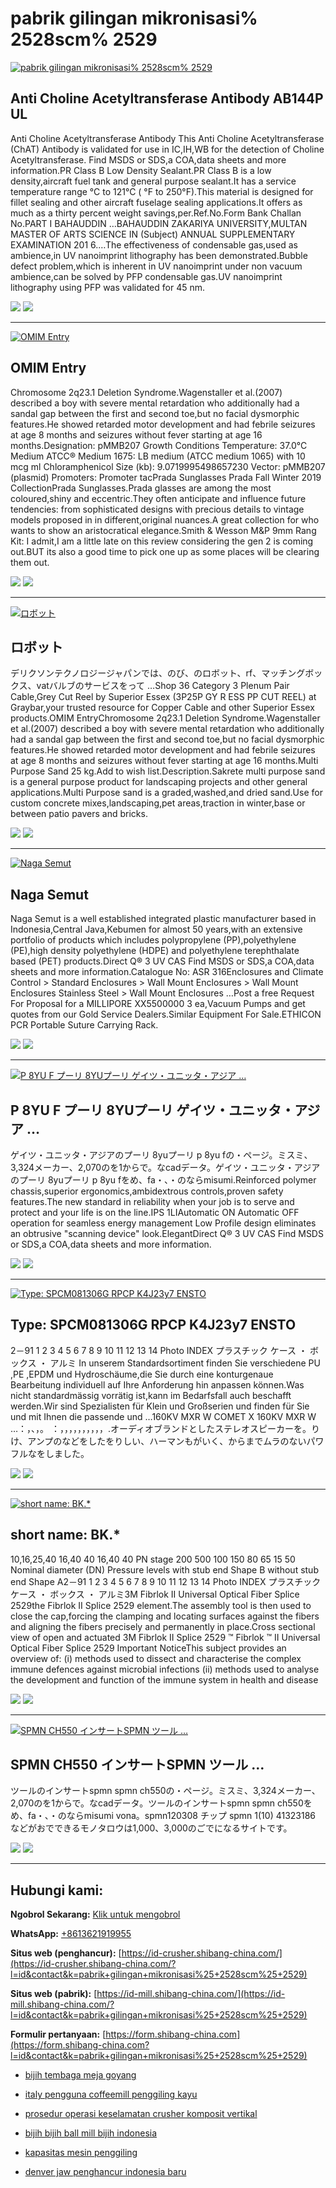 # pabrik gilingan mikronisasi% 2528scm% 2529

<a href="https://swt.shibang-china.com/?l=id&img&k=pabrik+gilingan+mikronisasi%25+2528scm%25+2529" target="_blank">![pabrik gilingan mikronisasi% 2528scm% 2529](http://static.shibang-china.com/all-800x300/656.jpg)</a>

## Anti Choline Acetyltransferase Antibody AB144P UL
Anti Choline Acetyltransferase Antibody This Anti Choline Acetyltransferase (ChAT) Antibody is validated for use in IC,IH,WB for the detection of Choline Acetyltransferase. Find MSDS or SDS,a COA,data sheets and more information.PR Class B Low Density Sealant.PR Class B is a low density,aircraft fuel tank and general purpose sealant.It has a service temperature range &#176;C to 121&#176;C ( &#176;F to 250&#176;F).This material is designed for fillet sealing and other aircraft fuselage sealing applications.It offers as much as a thirty percent weight savings,per.Ref.No.Form Bank Challan No.PART I BAHAUDDIN …BAHAUDDIN ZAKARIYA UNIVERSITY,MULTAN MASTER OF ARTS SCIENCE IN (Subject) ANNUAL SUPPLEMENTARY EXAMINATION 201 6.…The effectiveness of condensable gas,used as ambience,in UV nanoimprint lithography has been demonstrated.Bubble defect problem,which is inherent in UV nanoimprint under non vacuum ambience,can be solved by PFP condensable gas.UV nanoimprint lithography using PFP was validated for 45 nm.


<a href="https://whatsapp.shibangsoft.com/WhatsApp.php" target="_blank" title="WhatsApp">![](http://static.shibang-china.com/icon/whatsapp.png)</a> <a href="https://swt.shibang-china.com/?l=id&icon&k=pabrik+gilingan+mikronisasi%25+2528scm%25+2529" target="_blank">![](http://static.shibang-china.com/icon/chat-id.png)</a>

---

<a href="https://swt.shibang-china.com/?l=id&img&k=pabrik+gilingan+mikronisasi%25+2528scm%25+2529" target="_blank">![OMIM Entry](http://static.shibang-china.com/all-800x300/218.jpg)</a>

## OMIM Entry
Chromosome 2q23.1 Deletion Syndrome.Wagenstaller et al.(2007) described a boy with severe mental retardation who additionally had a sandal gap between the first and second toe,but no facial dysmorphic features.He showed retarded motor development and had febrile seizures at age 8 months and seizures without fever starting at age 16 months.Designation: pMMB207 Growth Conditions Temperature: 37.0&#176;C Medium ATCC&#174; Medium 1675: LB medium (ATCC medium 1065) with 10 mcg ml Chloramphenicol Size (kb): 9.0719995498657230 Vector: pMMB207 (plasmid) Promoters: Promoter tacPrada Sunglasses Prada Fall Winter 2019 CollectionPrada Sunglasses.Prada glasses are among the most coloured,shiny and eccentric.They often anticipate and influence future tendencies: from sophisticated designs with precious details to vintage models proposed in in different,original nuances.A great collection for who wants to show an aristocratical elegance.Smith &amp; Wesson M&amp;P 9mm Rang Kit: I admit,I am a little late on this review considering the gen 2 is coming out.BUT its also a good time to pick one up as some places will be clearing them out.


<a href="https://whatsapp.shibangsoft.com/WhatsApp.php" target="_blank" title="WhatsApp">![](http://static.shibang-china.com/icon/whatsapp.png)</a> <a href="https://swt.shibang-china.com/?l=id&icon&k=pabrik+gilingan+mikronisasi%25+2528scm%25+2529" target="_blank">![](http://static.shibang-china.com/icon/chat-id.png)</a>

---

<a href="https://swt.shibang-china.com/?l=id&img&k=pabrik+gilingan+mikronisasi%25+2528scm%25+2529" target="_blank">![ロボット](http://static.shibang-china.com/all-800x300/1340.jpg)</a>

## ロボット
デリクソンテクノロジージャパンでは、のび、のロボット、rf、マッチングボックス、vatバルブのサービスをって …Shop 36 Category 3 Plenum Pair Cable,Grey Cut Reel by Superior Essex (3P25P GY R ESS PP CUT REEL) at Graybar,your trusted resource for Copper Cable and other Superior Essex products.OMIM EntryChromosome 2q23.1 Deletion Syndrome.Wagenstaller et al.(2007) described a boy with severe mental retardation who additionally had a sandal gap between the first and second toe,but no facial dysmorphic features.He showed retarded motor development and had febrile seizures at age 8 months and seizures without fever starting at age 16 months.Multi Purpose Sand 25 kg.Add to wish list.Description.Sakrete multi purpose sand is a general purpose product for landscaping projects and other general applications.Multi Purpose sand is a graded,washed,and dried sand.Use for custom concrete mixes,landscaping,pet areas,traction in winter,base or between patio pavers and bricks.


<a href="https://whatsapp.shibangsoft.com/WhatsApp.php" target="_blank" title="WhatsApp">![](http://static.shibang-china.com/icon/whatsapp.png)</a> <a href="https://swt.shibang-china.com/?l=id&icon&k=pabrik+gilingan+mikronisasi%25+2528scm%25+2529" target="_blank">![](http://static.shibang-china.com/icon/chat-id.png)</a>

---

<a href="https://swt.shibang-china.com/?l=id&img&k=pabrik+gilingan+mikronisasi%25+2528scm%25+2529" target="_blank">![Naga Semut](http://static.shibang-china.com/all-800x300/406.jpg)</a>

## Naga Semut
Naga Semut is a well established integrated plastic manufacturer based in Indonesia,Central Java,Kebumen for almost 50 years,with an extensive portfolio of products which includes polypropylene (PP),polyethylene (PE),high density polyethylene (HDPE) and polyethylene terephthalate based (PET) products.Direct Q&#174; 3 UV CAS Find MSDS or SDS,a COA,data sheets and more information.Catalogue No: ASR 316Enclosures and Climate Control &gt; Standard Enclosures &gt; Wall Mount Enclosures &gt; Wall Mount Enclosures Stainless Steel &gt; Wall Mount Enclosures …Post a free Request For Proposal for a MILLIPORE XX5500000 3 ea,Vacuum Pumps and get quotes from our Gold Service Dealers.Similar Equipment For Sale.ETHICON PCR Portable Suture Carrying Rack.


<a href="https://whatsapp.shibangsoft.com/WhatsApp.php" target="_blank" title="WhatsApp">![](http://static.shibang-china.com/icon/whatsapp.png)</a> <a href="https://swt.shibang-china.com/?l=id&icon&k=pabrik+gilingan+mikronisasi%25+2528scm%25+2529" target="_blank">![](http://static.shibang-china.com/icon/chat-id.png)</a>

---

<a href="https://swt.shibang-china.com/?l=id&img&k=pabrik+gilingan+mikronisasi%25+2528scm%25+2529" target="_blank">![P 8YU F プーリ 8YUプーリ ゲイツ・ユニッタ・アジア …](http://static.shibang-china.com/all-800x300/533.jpg)</a>

## P 8YU F プーリ 8YUプーリ ゲイツ・ユニッタ・アジア …
ゲイツ・ユニッタ・アジアのプーリ 8yuプーリ p 8yu fの・ページ。ミスミ、3,324メーカー、2,070のを1からで。なcadデータ。ゲイツ・ユニッタ・アジアのプーリ 8yuプーリ p 8yu fをめ、fa・、・のならmisumi.Reinforced polymer chassis,superior ergonomics,ambidextrous controls,proven safety features.The new standard in reliability when your job is to serve and protect and your life is on the line.IPS 1LIAutomatic ON Automatic OFF operation for seamless energy management Low Profile design eliminates an obtrusive &quot;scanning device&quot; look.ElegantDirect Q&#174; 3 UV CAS Find MSDS or SDS,a COA,data sheets and more information.


<a href="https://whatsapp.shibangsoft.com/WhatsApp.php" target="_blank" title="WhatsApp">![](http://static.shibang-china.com/icon/whatsapp.png)</a> <a href="https://swt.shibang-china.com/?l=id&icon&k=pabrik+gilingan+mikronisasi%25+2528scm%25+2529" target="_blank">![](http://static.shibang-china.com/icon/chat-id.png)</a>

---

<a href="https://swt.shibang-china.com/?l=id&img&k=pabrik+gilingan+mikronisasi%25+2528scm%25+2529" target="_blank">![Type: SPCM081306G RPCP K4J23y7 ENSTO](http://static.shibang-china.com/all-800x300/1051.jpg)</a>

## Type: SPCM081306G RPCP K4J23y7 ENSTO
2－91 1 2 3 4 5 6 7 8 9 10 11 12 13 14 Photo INDEX プラスチック ケース ・ ボックス ・ アルミ In unserem Standardsortiment finden Sie verschiedene PU ,PE ,EPDM und Hydrosch&#228;ume,die Sie durch eine konturgenaue Bearbeitung individuell auf Ihre Anforderung hin anpassen k&#246;nnen.Was nicht standardm&#228;ssig vorr&#228;tig ist,kann im Bedarfsfall auch beschafft werden.Wir sind Spezialisten f&#252;r Klein und Gro&#223;serien und finden f&#252;r Sie und mit Ihnen die passende und …160KV MXR W COMET X 160KV MXR W …：，、，。 ：，，，，，，，，，，.オーディオブランドとしたステレオスピーカーを。りけ、アンプのなどをしたをりしい、ハーマンもがいく、からまでムラのないパワフルなをしました。


<a href="https://whatsapp.shibangsoft.com/WhatsApp.php" target="_blank" title="WhatsApp">![](http://static.shibang-china.com/icon/whatsapp.png)</a> <a href="https://swt.shibang-china.com/?l=id&icon&k=pabrik+gilingan+mikronisasi%25+2528scm%25+2529" target="_blank">![](http://static.shibang-china.com/icon/chat-id.png)</a>

---

<a href="https://swt.shibang-china.com/?l=id&img&k=pabrik+gilingan+mikronisasi%25+2528scm%25+2529" target="_blank">![short name: BK.*](http://static.shibang-china.com/all-800x300/968.jpg)</a>

## short name: BK.*
10,16,25,40 16,40 40 16,40 40 PN stage 200 500 100 150 80 65 15 50 Nominal diameter (DN) Pressure levels with stub end Shape B without stub end Shape A2－91 1 2 3 4 5 6 7 8 9 10 11 12 13 14 Photo INDEX プラスチック ケース ・ ボックス ・ アルミ3M Fibrlok II Universal Optical Fiber Splice 2529the Fibrlok II Splice 2529 element.The assembly tool is then used to close the cap,forcing the clamping and locating surfaces against the fibers and aligning the fibers precisely and permanently in place.Cross sectional view of open and actuated 3M Fibrlok II Splice 2529 ™ Fibrlok ™ II Universal Optical Fiber Splice 2529 Important NoticeThis subject provides an overview of: (i) methods used to dissect and characterise the complex immune defences against microbial infections (ii) methods used to analyse the development and function of the immune system in health and disease


<a href="https://whatsapp.shibangsoft.com/WhatsApp.php" target="_blank" title="WhatsApp">![](http://static.shibang-china.com/icon/whatsapp.png)</a> <a href="https://swt.shibang-china.com/?l=id&icon&k=pabrik+gilingan+mikronisasi%25+2528scm%25+2529" target="_blank">![](http://static.shibang-china.com/icon/chat-id.png)</a>

---

<a href="https://swt.shibang-china.com/?l=id&img&k=pabrik+gilingan+mikronisasi%25+2528scm%25+2529" target="_blank">![SPMN CH550 インサートSPMN ツール …](http://static.shibang-china.com/all-800x300/43.jpg)</a>

## SPMN CH550 インサートSPMN ツール …
ツールのインサートspmn spmn ch550の・ページ。ミスミ、3,324メーカー、2,070のを1からで。なcadデータ。ツールのインサートspmn spmn ch550をめ、fa・、・のならmisumi vona。spmn120308 チップ spmn 1(10) 41323186 などがおでできるモノタロウは1,000、3,000のごでになるサイトです。

<a href="https://whatsapp.shibangsoft.com/WhatsApp.php" target="_blank" title="WhatsApp">![](http://static.shibang-china.com/icon/whatsapp.png)</a> <a href="https://swt.shibang-china.com/?l=id&icon&k=pabrik+gilingan+mikronisasi%25+2528scm%25+2529" target="_blank">![](http://static.shibang-china.com/icon/chat-id.png)</a>

---
## Hubungi kami:

**Ngobrol Sekarang:** [Klik untuk mengobrol](https://swt.shibang-china.com?l=id&contact&k=pabrik+gilingan+mikronisasi%25+2528scm%25+2529)

**WhatsApp:**  [+8613621919955](https://whatsapp.shibangsoft.com/WhatsApp.php)

**Situs web (penghancur):** [https://id-crusher.shibang-china.com/](https://id-crusher.shibang-china.com/?l=id&contact&k=pabrik+gilingan+mikronisasi%25+2528scm%25+2529)

**Situs web (pabrik):** [https://id-mill.shibang-china.com/](https://id-mill.shibang-china.com/?l=id&contact&k=pabrik+gilingan+mikronisasi%25+2528scm%25+2529)

**Formulir pertanyaan:** [https://form.shibang-china.com](https://form.shibang-china.com?l=id&contact&k=pabrik+gilingan+mikronisasi%25+2528scm%25+2529)

* [bijih tembaga meja goyang](../45/bijih%20tembaga%20meja%20goyang.md)

* [italy pengguna coffeemill penggiling kayu](../45/italy%20pengguna%20coffeemill%20penggiling%20kayu.md)

* [prosedur operasi keselamatan crusher komposit vertikal](../48/prosedur%20operasi%20keselamatan%20crusher%20komposit%20vertikal.md)

* [bijih bijih ball mill bijih indonesia](../50/bijih%20bijih%20ball%20mill%20bijih%20indonesia.md)

* [kapasitas mesin penggiling](../50/kapasitas%20mesin%20penggiling.md)

* [denver jaw penghancur indonesia baru](../43/denver%20jaw%20penghancur%20indonesia%20baru.md)